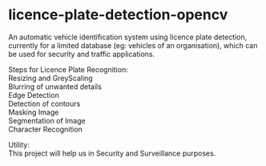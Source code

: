 # licence-plate-detection-opencv
An automatic vehicle identification system using licence plate detection, currently for a limited database (eg: vehicles of an organisation), which can be used for security and traffic applications.

Steps for Licence Plate Recognition:
<br>
Resizing and GreyScaling <br>
Blurring of unwanted details <br>
Edge Detection<br>
Detection of contours<br>
Masking Image <br>
Segmentation of Image<br>
Character Recognition<br>

Utility:<br>
This project will help us in Security and Surveillance purposes.

